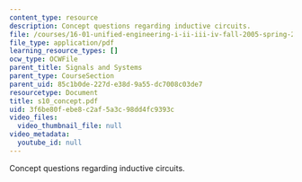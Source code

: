 ```yaml
---
content_type: resource
description: Concept questions regarding inductive circuits.
file: /courses/16-01-unified-engineering-i-ii-iii-iv-fall-2005-spring-2006/3f6be80febe8c2af5a3c98dd4fc9393c_s10_concept.pdf
file_type: application/pdf
learning_resource_types: []
ocw_type: OCWFile
parent_title: Signals and Systems
parent_type: CourseSection
parent_uid: 85c1b0de-227d-e38d-9a55-dc7008c03de7
resourcetype: Document
title: s10_concept.pdf
uid: 3f6be80f-ebe8-c2af-5a3c-98dd4fc9393c
video_files:
  video_thumbnail_file: null
video_metadata:
  youtube_id: null
---
```

Concept questions regarding inductive circuits.

